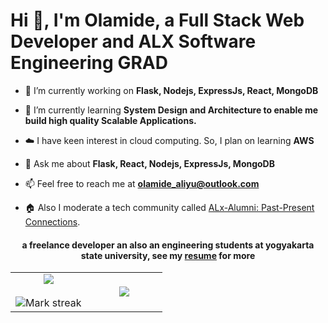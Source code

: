 # Hi 👋, I'm Olamide, a Full Stack Web Developer and ALX Software Engineering GRAD

<!--Intro start-->

- 🔭 I’m currently working on **Flask, Nodejs, ExpressJs, React, MongoDB**

- 🌱 I’m currently learning **System Design and Architecture to enable me build high quality Scalable Applications.**

- ☁️ I have keen interest in cloud computing. So, I plan on learning **AWS**

- 💬 Ask me about **Flask, React, Nodejs, ExpressJs, MongoDB**

- 📫 Feel free to reach me at **olamide_aliyu@outlook.com**

- 🏠 Also I moderate a tech community called [ALx-Alumni: Past-Present Connections](https://discord.gg/9s8BXwt8).
<h4 align="center">a freelance developer an also an engineering students at yogyakarta state university, see my <a href="https://github.com/1999AZZAR/1999AZZAR/blob/main/assets/doc/azzar_resume.pdf" target="_blank">resume</a> for more</h4>
</div>
<!--Intro end-->

<!--- stats & Trophy (start) -->
<p align="center">
  <!--- stats (start) -->
<table align="center">
<tr border="none">
<td width="50%" align="center">
  
  <img  align="center"  src="https://github-readme-stats.vercel.app/api?username=IamLam163&theme=dark&show_icons=true&count_private=true" />
  <br></br>
  <img  title="🔥 Get streak stats for your profile at git.io/streak-stats" alt="Mark streak" src="https://github-readme-streak-stats.herokuapp.com/?user=IamLam163&theme=dark&hide_border=false" /> 
</td>

<td width="50%" align="center">

  <img  align="center"  src="https://github-readme-stats.anuraghazra1.vercel.app/api/top-langs/?username=IamLam163&theme=dark&hide_border=false&no-bg=true&no-frame=true&langs_count=10"/>
  
  </td>
</tr>
</table>
<!--- stats (end) -->

